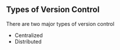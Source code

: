 ##  Types of Version Control

There are two major types of version control

- Centralized
- Distributed
